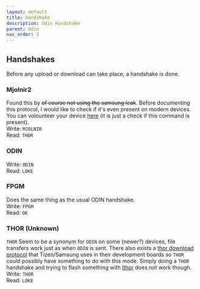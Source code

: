 ```yaml
---
layout: default
title: Handshake
description: Odin Handshake
parent: Odin
nav_order: 3
---
```


## Handshakes
Before any upload or download can take place, a handshake is done.

### Mjolnir2
Found this by ~~of course not using the samsung leak~~. Before documenting this protocol, I would like to check if it's even present on modern devices. You can volounteer your device [here](https://github.com/Samsung-Loki/Hreidmar/blob/main/README.md) (it is just a check if this command is present). \
Write: `MJOLNIR` \
Read: `THOR`

### ODIN
Write: `ODIN` \
Read: `LOKE`

### FPGM
Does the same thing as the usual ODIN handshake. \
Write: `FPGM` \
Read: `OK`

### THOR **(Unknown)**
`THOR` Seem to be a synonym for `ODIN` on some (newer?) devices, file transfers work just as when `ODIN` is sent. There also exists a [thor download protocol](https://lists.denx.de/pipermail/u-boot/2013-October/164088.html) that Tizen/Samsung uses in their development boards so `THOR` could possibly have something to do with this mode. Simply doing a `THOR` handshake and trying to flash something with [lthor](https://git.tizen.org/cgit/tools/lthor/) does not work though. \
Write: `THOR` \
Read: `LOKE`
